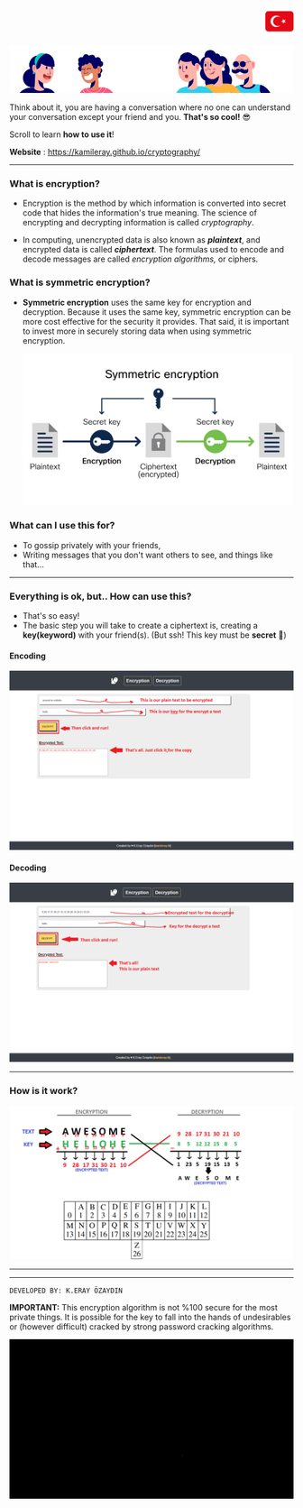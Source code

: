 <p align="right"><a href="/docs/README-TR.md"><img src="/docs/flag-tr.png" alt="TR" width="50" height="50"></a></p>

![Cryptography](/img/talk.png)

Think about it, you are having a conversation where no one can understand your conversation except your friend and you. **That's so cool!** 😎

Scroll to learn **how to use it**!

**Website** : https://kamileray.github.io/cryptography/

---


### What is encryption?

- Encryption is the method by which information is converted into secret code that hides the information's true meaning. The science of encrypting and decrypting information is called _cryptography_.

- In computing, unencrypted data is also known as **_plaintext_**, and encrypted data is called **_ciphertext_**. The formulas used to encode and decode messages are called _encryption algorithms,_ or ciphers.


### What is **symmetric encryption**?

- **Symmetric encryption** uses the same key for encryption and decryption. Because it uses the same key, symmetric encryption can be more cost effective for the security it provides. That said, it is important to invest more in securely storing data when using symmetric encryption.

	![Cryptography](/img/symmetricencryption.png)


### What can I use this for?

- To gossip privately with your friends,
- Writing messages that you don't want others to see, and things like that...

---

### Everything is ok, but.. How can use this?

- That's so easy!
- The basic step you will take to create a ciphertext is, creating a **key(keyword)** with your friend(s). (But ssh! This key must be **secret** 🤫)

#### Encoding

![Cryptography](/img/ENG-1.png)

#### Decoding

![Cryptography](/img/ENG-2.png)

---

### How is it work?

![Cryptography](/img/howitswork.png)

---
---
	DEVELOPED BY: K.ERAY ÖZAYDIN

**IMPORTANT:** This encryption algorithm is not %100 secure for the most private things. It is possible for the key to fall into the hands of undesirables or (however difficult) cracked by strong password cracking algorithms.

![Cryptography](/img/AELogo.gif)
